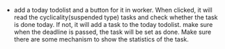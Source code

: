 - add a today todolist and a button for it in worker. When clicked, it will read the cyclicality(suspended type) tasks
  and
  check whether the task is done today. If not, it will add a task to the today todolist. make sure when the deadline is
  passed, the task will be set as done. Make sure there are some mechanism to show the statistics of the task.